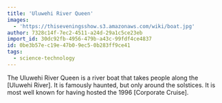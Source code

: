 ```yaml
---
title: 'Uluwehi River Queen'
images:
  - 'https://thiseveningsshow.s3.amazonaws.com/wiki/boat.jpg'
author: 7328c14f-7ec2-4511-a24d-29a1c5ce23eb
import_id: 30dc92fb-4956-479b-a43c-99fdf4ce4837
id: 0be3b57e-c19e-47b0-9ec5-0b283ff9ce41
tags:
  - science-technology
---
```

The Uluwehi River Queen is a river boat that takes people along the [Uluwehi River]. It is famously haunted, but only around the solstices. It is most well known for having hosted the 1996 [Corporate Cruise].